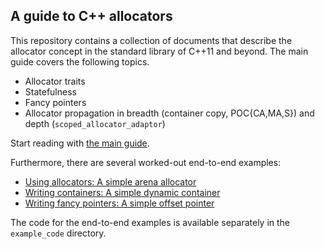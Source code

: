 ## A guide to C++ allocators

This repository contains a collection of documents that describe the allocator
concept in the standard library of C++11 and beyond. The main guide covers the
following topics.

* Allocator traits
* Statefulness
* Fancy pointers
* Allocator propagation in breadth (container copy, POC{CA,MA,S}) and depth (`scoped_allocator_adaptor`)

Start reading with [the main guide](https://rawgit.com/google/cxx-std-draft/allocator-paper/allocator_user_guide.html).

Furthermore, there are several worked-out end-to-end examples:

* [Using allocators: A simple arena allocator](https://rawgit.com/google/cxx-std-draft/allocator-paper/allocator_example_usage.html)
* [Writing containers: A simple dynamic container](https://rawgit.com/google/cxx-std-draft/allocator-paper/allocator_example_usage.html)
* [Writing fancy pointers: A simple offset pointer](https://rawgit.com/google/cxx-std-draft/allocator-paper/allocator_example_offset_pointer.html)

The code for the end-to-end examples is available separately in the `example_code` directory.
